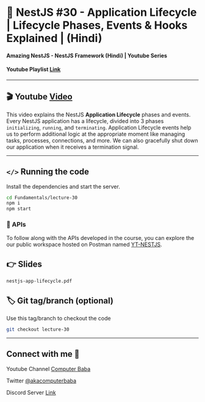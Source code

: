 # 📖 NestJS #30 - Application Lifecycle | Lifecycle Phases, Events & Hooks Explained | (Hindi)

#### Amazing NestJS - NestJS Framework (Hindi) | Youtube Series

#### Youtube Playlist [Link](https://bit.ly/3titPk3)

---

## 🎬 Youtube [Video](https://youtu.be/dF4wdh3ZIrs)

This video explains the NestJS **Application Lifecycle** phases and events. Every NestJS application has a lifecycle, divided into 3 phases `initializing`, `running`, and `terminating`. Application Lifecycle events help us to perform additional logic at the appropriate moment like managing tasks, processes, connections, and more. We can also gracefully shut down our application when it receives a termination signal.

---

## `</>` Running the code

Install the dependencies and start the server.

```sh
cd Fundamentals/lecture-30
npm i
npm start
```

### 📝 APIs

To follow along with the APIs developed in the course, you can explore the our public workspace hosted on Postman named
   [YT-NESTJS](https://bit.ly/3wJJKK6).

## 👉 Slides

`nestjs-app-lifecycle.pdf`

## 🏷️ Git tag/branch (optional)

Use this tag/branch to checkout the code

```sh
git checkout lecture-30
```

---

## Connect with me 👋

Youtube Channel [Computer Baba](https://www.youtube.com/c/ComputerBabaOfficial)

Twitter [@akacomputerbaba](https://twitter.com/akacomputerbaba)

Discord Server [Link](https://discord.gg/9V4VTDM)

